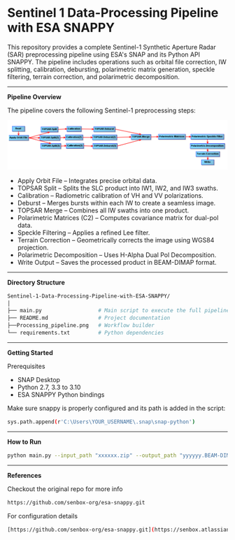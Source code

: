 # Sentinel 1 Data-Processing Pipeline with ESA SNAPPY

This repository provides a complete Sentinel-1 Synthetic Aperture Radar (SAR) preprocessing pipeline using ESA's SNAP and its Python API  SNAPPY. The pipeline includes operations such as orbital file correction, IW splitting, calibration, debursting, polarimetric matrix generation, speckle filtering, terrain correction, and polarimetric decomposition.

----

**Pipeline Overview**

The pipeline covers the following Sentinel-1 preprocessing steps:

![image alt](https://github.com/AnandaKrishnan11/Sentinel-1-Data-Processing-Pipeline-with-ESA-SNAPPY/blob/133c45d031e6861d7e210a27050e42229bc423a6/Processing_pipeline.png)

- Apply Orbit File – Integrates precise orbital data.
- TOPSAR Split – Splits the SLC product into IW1, IW2, and IW3 swaths.
- Calibration – Radiometric calibration of VH and VV polarizations.
- Deburst – Merges bursts within each IW to create a seamless image.
- TOPSAR Merge – Combines all IW swaths into one product.
- Polarimetric Matrices (C2) – Computes covariance matrix for dual-pol data.
- Speckle Filtering – Applies a refined Lee filter.
- Terrain Correction – Geometrically corrects the image using WGS84 projection.
- Polarimetric Decomposition – Uses H-Alpha Dual Pol Decomposition.
- Write Output – Saves the processed product in BEAM-DIMAP format.

----

**Directory Structure**


   ```bash
   Sentinel-1-Data-Processing-Pipeline-with-ESA-SNAPPY/
│
├── main.py                  # Main script to execute the full pipeline
├── README.md                # Project documentation
├──Processing_pipeline.png   # Workflow builder 
└── requirements.txt         # Python dependencies 
   ```
----

**Getting Started**

Prerequisites
- SNAP Desktop
- Python 2.7, 3.3 to 3.10
- ESA SNAPPY Python bindings
  
Make sure snappy is properly configured and its path is added in the script: 

   ```bash
sys.path.append(r'C:\Users\YOUR_USERNAME\.snap\snap-python')

   ```
----

**How to Run**

   ```bash
python main.py --input_path "xxxxxx.zip" --output_path "yyyyyy.BEAM-DIMAP"

   ```
----

**References**

Checkout the original repo for more info

   ```bash
https://github.com/senbox-org/esa-snappy.git

   ```
For configuration details
   ```bash
[https://github.com/senbox-org/esa-snappy.git](https://senbox.atlassian.net/wiki/spaces/SNAP/pages/2499051521/Configure+Python+to+use+the+SNAP-Python+esa_snappy+interface+SNAP+version+10)
   ```

